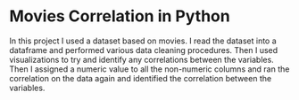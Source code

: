# Movies Correlation in Python

In this project I used a dataset based on movies. I read the dataset into a dataframe and performed various data cleaning procedures. Then I used visualizations to try and identify any correlations between the variables. Then I assigned a numeric value to all the non-numeric columns and ran the correlation on the data again and identified the correlation between the variables.
